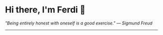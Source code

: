 <h1>Hi there, I'm Ferdi 👋</h1>

<p><em>
  "Being entirely honest with oneself is a good exercise." — Sigmund Freud
</em></p>

---
